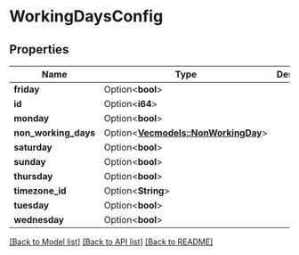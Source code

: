 # WorkingDaysConfig

## Properties

Name | Type | Description | Notes
------------ | ------------- | ------------- | -------------
**friday** | Option<**bool**> |  | [optional]
**id** | Option<**i64**> |  | [optional]
**monday** | Option<**bool**> |  | [optional]
**non_working_days** | Option<[**Vec<models::NonWorkingDay>**](NonWorkingDay.md)> |  | [optional]
**saturday** | Option<**bool**> |  | [optional]
**sunday** | Option<**bool**> |  | [optional]
**thursday** | Option<**bool**> |  | [optional]
**timezone_id** | Option<**String**> |  | [optional]
**tuesday** | Option<**bool**> |  | [optional]
**wednesday** | Option<**bool**> |  | [optional]

[[Back to Model list]](../README.md#documentation-for-models) [[Back to API list]](../README.md#documentation-for-api-endpoints) [[Back to README]](../README.md)


